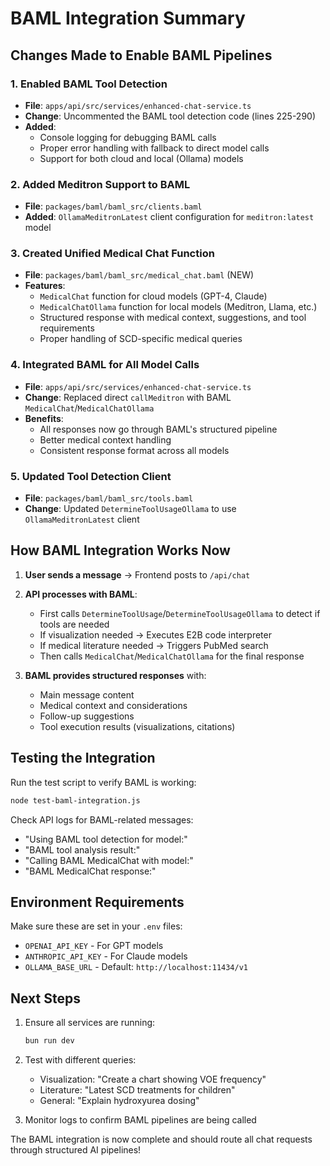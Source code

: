 # BAML Integration Summary

## Changes Made to Enable BAML Pipelines

### 1. Enabled BAML Tool Detection
- **File**: `apps/api/src/services/enhanced-chat-service.ts`
- **Change**: Uncommented the BAML tool detection code (lines 225-290)
- **Added**: 
  - Console logging for debugging BAML calls
  - Proper error handling with fallback to direct model calls
  - Support for both cloud and local (Ollama) models

### 2. Added Meditron Support to BAML
- **File**: `packages/baml/baml_src/clients.baml`
- **Added**: `OllamaMeditronLatest` client configuration for `meditron:latest` model

### 3. Created Unified Medical Chat Function
- **File**: `packages/baml/baml_src/medical_chat.baml` (NEW)
- **Features**:
  - `MedicalChat` function for cloud models (GPT-4, Claude)
  - `MedicalChatOllama` function for local models (Meditron, Llama, etc.)
  - Structured response with medical context, suggestions, and tool requirements
  - Proper handling of SCD-specific medical queries

### 4. Integrated BAML for All Model Calls
- **File**: `apps/api/src/services/enhanced-chat-service.ts`
- **Change**: Replaced direct `callMeditron` with BAML `MedicalChat`/`MedicalChatOllama`
- **Benefits**:
  - All responses now go through BAML's structured pipeline
  - Better medical context handling
  - Consistent response format across all models

### 5. Updated Tool Detection Client
- **File**: `packages/baml/baml_src/tools.baml`
- **Change**: Updated `DetermineToolUsageOllama` to use `OllamaMeditronLatest` client

## How BAML Integration Works Now

1. **User sends a message** → Frontend posts to `/api/chat`

2. **API processes with BAML**:
   - First calls `DetermineToolUsage`/`DetermineToolUsageOllama` to detect if tools are needed
   - If visualization needed → Executes E2B code interpreter
   - If medical literature needed → Triggers PubMed search
   - Then calls `MedicalChat`/`MedicalChatOllama` for the final response

3. **BAML provides structured responses** with:
   - Main message content
   - Medical context and considerations
   - Follow-up suggestions
   - Tool execution results (visualizations, citations)

## Testing the Integration

Run the test script to verify BAML is working:
```bash
node test-baml-integration.js
```

Check API logs for BAML-related messages:
- "Using BAML tool detection for model:"
- "BAML tool analysis result:"
- "Calling BAML MedicalChat with model:"
- "BAML MedicalChat response:"

## Environment Requirements

Make sure these are set in your `.env` files:
- `OPENAI_API_KEY` - For GPT models
- `ANTHROPIC_API_KEY` - For Claude models
- `OLLAMA_BASE_URL` - Default: `http://localhost:11434/v1`

## Next Steps

1. Ensure all services are running:
   ```bash
   bun run dev
   ```

2. Test with different queries:
   - Visualization: "Create a chart showing VOE frequency"
   - Literature: "Latest SCD treatments for children"
   - General: "Explain hydroxyurea dosing"

3. Monitor logs to confirm BAML pipelines are being called

The BAML integration is now complete and should route all chat requests through structured AI pipelines!